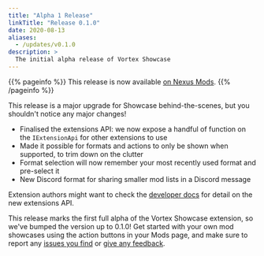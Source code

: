 ```yaml
---
title: "Alpha 1 Release"
linkTitle: "Release 0.1.0"
date: 2020-08-13
aliases:
  - /updates/v0.1.0
description: >
  The initial alpha release of Vortex Showcase
---
```


{{% pageinfo %}}
This release is now available [on Nexus Mods](https://www.nexusmods.com/site/mods/145?tab=files).
{{% /pageinfo %}}

This release is a major upgrade for Showcase behind-the-scenes, but you shouldn't notice any major changes!

- Finalised the extensions API: we now expose a handful of function on the `IExtensionApi` for other extensions to use
- Made it possible for formats and actions to only be shown when supported, to trim down on the clutter
- Format selection will now remember your most recently used format and pre-select it
- New Discord format for sharing smaller mod lists in a Discord message

Extension authors might want to check the [developer docs](/docs/developer/extensions) for detail on the new extensions API.

This release marks the first full alpha of the Vortex Showcase extension, so we've bumped the version up to 0.1.0! Get started with your own mod showcases using the action buttons in your Mods page, and make sure to report any [issues you find](https://github.com/agc93/vortex-showcase) or [give any feedback](https://www.nexusmods.com/site/mods/145?tab=posts).